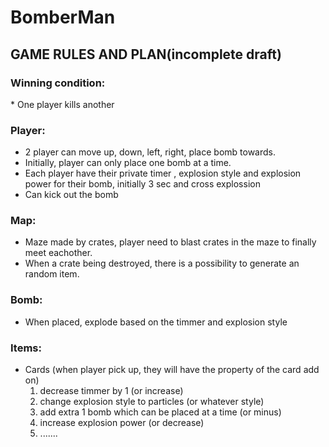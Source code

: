 BomberMan
==========

<h2>GAME RULES AND PLAN(incomplete draft)</h2>


<h3>Winning condition:</h3>
* One player kills another

<h3>Player:</h3>

* 2 player can move up, down, left, right, place bomb towards.
* Initially, player can only place one bomb at a time.
* Each player have their private timer , explosion style and explosion power for their bomb, initially 3 sec and cross explossion
* Can kick out the bomb

<h3>Map:</h3>

* Maze made by crates, player need to blast crates in the maze to finally meet eachother.
* When a crate being destroyed, there is a possibility to generate an random item.

<h3>Bomb:</h3>

* When placed, explode based on the timmer and explosion style

<h3>Items:</h3>

* Cards (when player pick up, they will have the property of the card add on)
  1. decrease timmer by 1 (or increase)
  2. change explosion style to particles (or whatever style)
  3. add extra 1 bomb which can be placed at a time (or minus)
  4. increase explosion power (or decrease)
  5. .......
